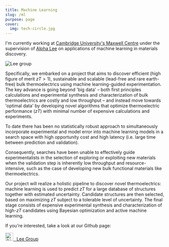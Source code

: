 ```yaml
---
title: Machine Learning
slug: /ml
purpose: page
cover:
  img: tech-circle.jpg
---
```


I'm currently working at [Cambridge University's Maxwell Centre](https://www.maxwell.cam.ac.uk) under the supervision of [Alpha Lee](https://alpha-lee.com) on applications of machine learning in materials discovery.

![Lee group](lee-group.jpg)

Specifically, we embarked on a project that aims to discover efficient (high figure of merit $zT > 1$), sustainable and scalable (lead-free and rare earth-free) bulk thermoelectrics using machine learning-guided experimentation. The key advance is going beyond 'big data' – both first principles calculations and experimental synthesis and characterization of bulk thermoelectrics are costly and low throughput – and instead move towards 'optimal data' by developing novel algorithms that optimize thermoelectric performance ($zT$) with minimal number of expensive calculations and experiments.

To date there has been no statistically robust approach to simultaneously incorporate experimental and model error into machine learning models in a search space with high opportunity cost and high latency (i.e. large time between prediction and validation).

Consequently, searches have been unable to effectively guide experimentalists in the selection of exploring or exploiting new materials when the validation step is inherently low throughput and resource-intensive, such as the case of developing new bulk functional materials like thermoelectrics.

Our project will realize a holistic pipeline to discover novel thermoelectrics: machine learning is used to predict $zT$ for a large database of structures together with estimated uncertainty. Candidate structures are then selected, based on maximizing $zT$ subject to a tolerable level of uncertainty. The final stage consists of expensive experimental synthesis and characterization of high-$zT$ candidates using Bayesian optimization and active machine learning.

If you're interested, take a look at our Github page:

<a href="https://github.com/Lee-Group" class="button">
  <img src="./github.svg" alt="GitHub" width="25px" height="25px" />
  &ensp;Lee Group
</a>
